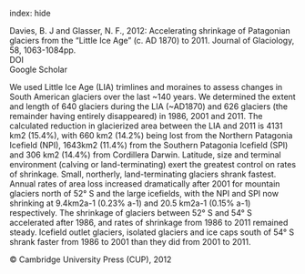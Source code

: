 index: hide

<div class="Citation">

  <div class="Citation-body">
    <div class="Citation-text">Davies, B. J and Glasser, N. F., 2012: Accelerating shrinkage of Patagonian glaciers from the “Little Ice Age” (c. AD 1870) to 2011. <span class="Article-journal">Journal of Glaciology, </span><span class="Article-volume">58, </span>1063-1084pp.</div>
    <div class="Citation-links">
      <div class="CitationLink" data-href="https://doi.org/10.3189/2012jog12j026">
        <div class="CitationLink-icon CitationLink-Doi"></div>
        <div class="CitationLink-text">DOI</div>
      </div>
      <div class="CitationLink" data-href="https://scholar.google.com/scholar?q=10.3189/2012jog12j026">
        <div class="CitationLink-icon CitationLink-Scholar"></div>
        <div class="CitationLink-text">Google Scholar</div>
      </div>
    </div>
  </div>
</div>

We used Little Ice Age (LIA) trimlines and moraines to assess changes in South American glaciers over the last ~140 years. We determined the extent and length of 640 glaciers during the LIA (~AD1870) and 626 glaciers (the remainder having entirely disappeared) in 1986, 2001 and 2011. The calculated reduction in glacierized area between the LIA and 2011 is 4131 km2 (15.4%), with 660 km2 (14.2%) being lost from the Northern Patagonia Icefield (NPI), 1643km2 (11.4%) from the Southern Patagonia Icefield (SPI) and 306 km2 (14.4%) from Cordillera Darwin. Latitude, size and terminal environment (calving or land-terminating) exert the greatest control on rates of shrinkage. Small, northerly, land-terminating glaciers shrank fastest. Annual rates of area loss increased dramatically after 2001 for mountain glaciers north of 52° S and the large icefields, with the NPI and SPI now shrinking at 9.4km2a-1 (0.23% a-1) and 20.5 km2a-1 (0.15% a-1) respectively. The shrinkage of glaciers between 52° S and 54° S accelerated after 1986, and rates of shrinkage from 1986 to 2011 remained steady. Icefield outlet glaciers, isolated glaciers and ice caps south of 54° S shrank faster from 1986 to 2001 than they did from 2001 to 2011.

<div class="Citation-copy">
&copy; Cambridge University Press (CUP), 2012
</div>
